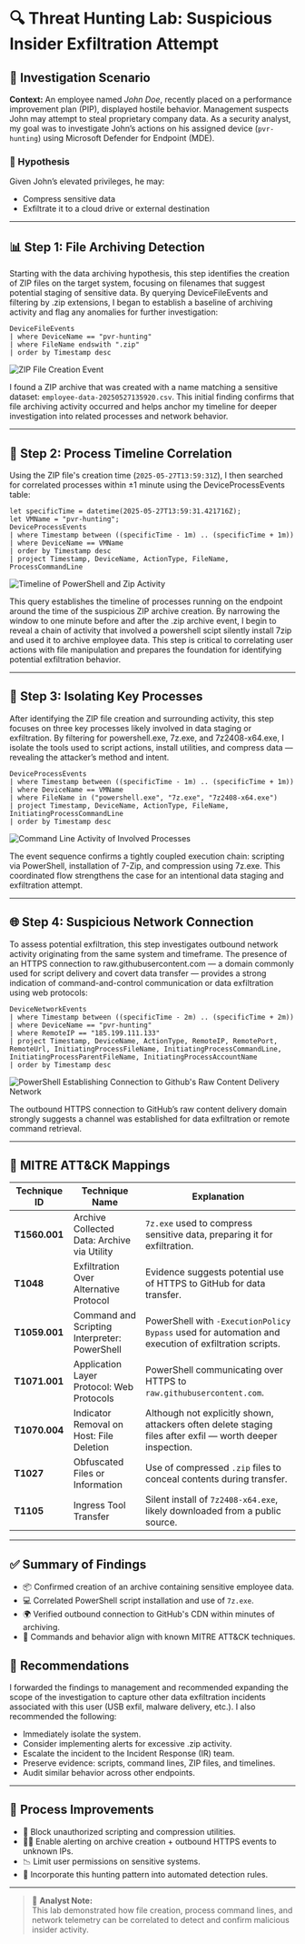 # 🔍 Threat Hunting Lab: Suspicious Insider Exfiltration Attempt

## 🧭 Investigation Scenario
**Context:** An employee named *John Doe*, recently placed on a performance improvement plan (PIP), displayed hostile behavior. Management suspects John may attempt to steal proprietary company data. As a security analyst, my goal was to investigate John’s actions on his assigned device (`pvr-hunting`) using Microsoft Defender for Endpoint (MDE).

### 🎯 Hypothesis
Given John’s elevated privileges, he may:
- Compress sensitive data
- Exfiltrate it to a cloud drive or external destination

---

## 📊 Step 1: File Archiving Detection
Starting with the data archiving hypothesis, this step identifies the creation of ZIP files on the target system, focusing on filenames that suggest potential staging of sensitive data. By querying DeviceFileEvents and filtering by .zip extensions, I began to establish a baseline of archiving activity and flag any anomalies for further investigation:

```kql
DeviceFileEvents
| where DeviceName == "pvr-hunting"
| where FileName endswith ".zip"
| order by Timestamp desc 
```

![ZIP File Creation Event](images/zipDeviceFileEvents1.png)

I found a ZIP archive that was created with a name matching a sensitive dataset: `employee-data-20250527135920.csv`. This initial finding confirms that file archiving activity occurred and helps anchor my timeline for deeper investigation into related processes and network behavior.

---

## 🧮 Step 2: Process Timeline Correlation
Using the ZIP file's creation time (`2025-05-27T13:59:31Z`), I then searched for correlated processes within ±1 minute using the DeviceProcessEvents table:

```kql
let specificTime = datetime(2025-05-27T13:59:31.421716Z);
let VMName = "pvr-hunting";
DeviceProcessEvents
| where Timestamp between ((specificTime - 1m) .. (specificTime + 1m))
| where DeviceName == VMName
| order by Timestamp desc
| project Timestamp, DeviceName, ActionType, FileName, ProcessCommandLine

```

![Timeline of PowerShell and Zip Activity](images/Query2rev2.png)

This query establishes the timeline of processes running on the endpoint around the time of the suspicious ZIP archive creation. By narrowing the window to one minute before and after the .zip archive event, I begin to reveal a chain of activity that involved a powershell scipt silently install 7zip and used it to archive employee data. This step is critical to correlating user actions with file manipulation and prepares the foundation for identifying potential exfiltration behavior.
<br>

---
## 🎯 Step 3: Isolating Key Processes

After identifying the ZIP file creation and surrounding activity, this step focuses on three key processes likely involved in data staging or exfiltration. By filtering for powershell.exe, 7z.exe, and 7z2408-x64.exe, I isolate the tools used to script actions, install utilities, and compress data — revealing the attacker’s method and intent.

```kql
DeviceProcessEvents
| where Timestamp between ((specificTime - 1m) .. (specificTime + 1m))
| where DeviceName == VMName
| where FileName in ("powershell.exe", "7z.exe", "7z2408-x64.exe")
| project Timestamp, DeviceName, ActionType, FileName, InitiatingProcessCommandLine
| order by Timestamp desc
```

![Command Line Activity of Involved Processes](images/ProcessesIsolated3.png)

The event sequence confirms a tightly coupled execution chain: scripting via PowerShell, installation of 7-Zip, and compression using 7z.exe. This coordinated flow strengthens the case for an intentional data staging and exfiltration attempt.

---

## 🌐 Step 4: Suspicious Network Connection
To assess potential exfiltration, this step investigates outbound network activity originating from the same system and timeframe. The presence of an HTTPS connection to raw.githubusercontent.com — a domain commonly used for script delivery and covert data transfer — provides a strong indication of command-and-control communication or data exfiltration using web protocols:

```kql
DeviceNetworkEvents
| where Timestamp between ((specificTime - 2m) .. (specificTime + 2m))
| where DeviceName == "pvr-hunting"
| where RemoteIP == "185.199.111.133"
| project Timestamp, DeviceName, ActionType, RemoteIP, RemotePort, RemoteUrl, InitiatingProcessFileName, InitiatingProcessCommandLine, InitiatingProcessParentFileName, InitiatingProcessAccountName
| order by Timestamp desc
```

![PowerShell Establishing Connection to Github's Raw Content Delivery Network](images/PossibleDataExfil4.png)

The outbound HTTPS connection to GitHub’s raw content delivery domain strongly suggests a channel was established for data exfiltration or remote command retrieval.

---

## 🧠 MITRE ATT&CK Mappings

| Technique ID | Technique Name | Explanation |
|--------------|----------------|-------------|
| **T1560.001** | Archive Collected Data: Archive via Utility | `7z.exe` used to compress sensitive data, preparing it for exfiltration. |
| **T1048** | Exfiltration Over Alternative Protocol | Evidence suggests potential use of HTTPS to GitHub for data transfer. |
| **T1059.001** | Command and Scripting Interpreter: PowerShell | PowerShell with `-ExecutionPolicy Bypass` used for automation and execution of exfiltration scripts. |
| **T1071.001** | Application Layer Protocol: Web Protocols | PowerShell communicating over HTTPS to `raw.githubusercontent.com`. |
| **T1070.004** | Indicator Removal on Host: File Deletion | Although not explicitly shown, attackers often delete staging files after exfil — worth deeper inspection. |
| **T1027** | Obfuscated Files or Information | Use of compressed `.zip` files to conceal contents during transfer. |
| **T1105** | Ingress Tool Transfer | Silent install of `7z2408-x64.exe`, likely downloaded from a public source. |

---

## ✅ Summary of Findings
- 📦 Confirmed creation of an archive containing sensitive employee data.
- 💻 Correlated PowerShell script installation and use of `7z.exe`.
- 🌍 Verified outbound connection to GitHub's CDN within minutes of archiving.
- 🧾 Commands and behavior align with known MITRE ATT&CK techniques.

## 🔧 Recommendations

I forwarded the findings to management and recommended expanding the scope of the investigation to capture other data exfiltration incidents associated with this user (USB exfil, malware delivery, etc.). I also recommended the following:

- Immediately isolate the system.
- Consider implementing alerts for excessive .zip activity.
- Escalate the incident to the Incident Response (IR) team.
- Preserve evidence: scripts, command lines, ZIP files, and timelines.
- Audit similar behavior across other endpoints.

---

## 🔁 Process Improvements
- 🚫 Block unauthorized scripting and compression utilities.
- 🕵️‍♂️ Enable alerting on archive creation + outbound HTTPS events to unknown IPs.
- 📉 Limit user permissions on sensitive systems.
- 🔄 Incorporate this hunting pattern into automated detection rules.

---

> 👤 **Analyst Note:**  
> This lab demonstrated how file creation, process command lines, and network telemetry can be correlated to detect and confirm malicious insider activity.
